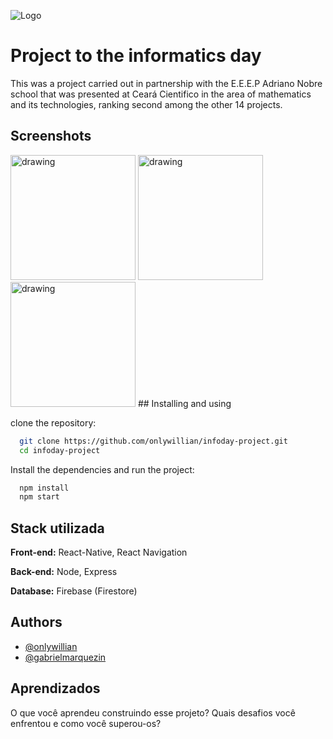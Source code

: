 
![Logo](https://user-images.githubusercontent.com/82155000/200151667-5e838a85-cb76-41a6-8018-debba70a12e1.jpg)


# Project to the informatics day

This was a project carried out in partnership with the E.E.E.P Adriano Nobre 
school that was presented at Ceará Cientifico in the area of ​​mathematics and 
its technologies, ranking second among the other 14 projects.

## Screenshots

<img src="https://user-images.githubusercontent.com/82155000/200151791-523a7bac-5701-4c7d-b23f-2f0e4ed107d5.png" alt="drawing" width="200"/>
<img src="https://user-images.githubusercontent.com/82155000/200151795-43f22ce1-bd4e-4e01-810a-5df5da12699f.png" alt="drawing" width="200"/>
<img src="https://user-images.githubusercontent.com/82155000/200151798-e500a1c2-a05b-4e2e-82ae-cce30f4d3cd2.png" alt="drawing" width="200"/>
## Installing and using

clone the repository:

```bash
  git clone https://github.com/onlywillian/infoday-project.git
  cd infoday-project
```

Install the dependencies and run the project:

```bash
  npm install
  npm start
```
    
## Stack utilizada

**Front-end:** React-Native, React Navigation

**Back-end:** Node, Express

**Database:** Firebase (Firestore)


## Authors

- [@onlywillian](https://www.github.com/onlywillian)
- [@gabrielmarquezin](https://www.github.com/gabrielmarquezin)


## Aprendizados

O que você aprendeu construindo esse projeto? Quais desafios você enfrentou e como você superou-os?

